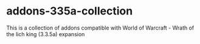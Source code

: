 # addons-335a-collection

This is a collection of addons compatible with World of Warcraft - Wrath of the lich king (3.3.5a) expansion
